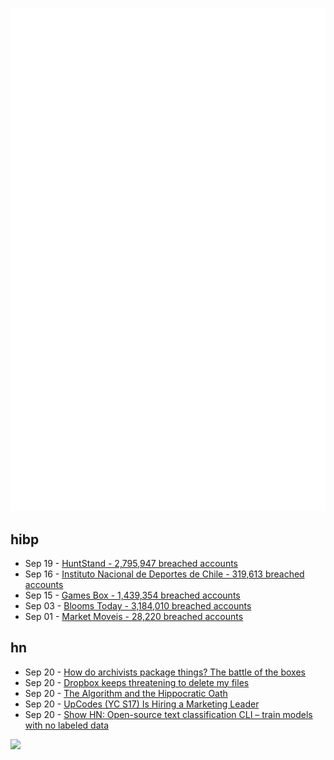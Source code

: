 ![Metrics](https://raw.githubusercontent.com/phixion/phixion/master/metrics.svg)

## hibp

<!--
for https://github.com/phixion/phixion/blob/main/.github/workflows/feeds.yml
-->
<!--START_SECTION:haveibeenpwnd-->
- Sep 19 - [HuntStand - 2,795,947 breached accounts](https://haveibeenpwned.com/PwnedWebsites#HuntStand)
- Sep 16 - [Instituto Nacional de Deportes de Chile - 319,613 breached accounts](https://haveibeenpwned.com/PwnedWebsites#InstitutoNacionalDeDeportesDeChile)
- Sep 15 - [Games Box - 1,439,354 breached accounts](https://haveibeenpwned.com/PwnedWebsites#GamesBox)
- Sep 03 - [Blooms Today - 3,184,010 breached accounts](https://haveibeenpwned.com/PwnedWebsites#BloomsToday)
- Sep 01 - [Market Moveis - 28,220 breached accounts](https://haveibeenpwned.com/PwnedWebsites#MarketMoveis)
<!--END_SECTION:haveibeenpwnd-->

## hn

<!--
for https://github.com/phixion/phixion/blob/main/.github/workflows/feeds.yml
-->
<!--START_SECTION:hn-->
- Sep 20 - [How do archivists package things? The battle of the boxes](https://peelarchivesblog.com/2024/09/10/how-do-archivists-package-things-the-battle-of-the-boxes/)
- Sep 20 - [Dropbox keeps threatening to delete my files](https://khromov.se/dropbox-keeps-threatening-to-delete-my-files/)
- Sep 20 - [The Algorithm and the Hippocratic Oath](https://hedgehogreview.com/web-features/thr/posts/the-algorithm-and-the-hippocratic-oath)
- Sep 20 - [UpCodes (YC S17) Is Hiring a Marketing Leader](https://up.codes/careers?utm_source=HN)
- Sep 20 - [Show HN: Open-source text classification CLI – train models with no labeled data](https://github.com/taylorai/aiq)
<!--END_SECTION:hn-->

<!--
for https://yhype.me
-->
![](https://hit.yhype.me/github/profile?user_id=13013670)
